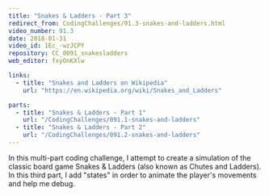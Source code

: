 ```yaml
---
title: "Snakes & Ladders - Part 3"
redirect_from: CodingChallenges/91.3-snakes-and-ladders.html
video_number: 91.3
date: 2018-01-31
video_id: 1Ec_-wzJCPY
repository: CC_0091_snakesladders
web_editor: fxyOnKXlw

links:
  - title: "Snakes and Ladders on Wikipedia"
    url: "https://en.wikipedia.org/wiki/Snakes_and_Ladders"

parts:
  - title: "Snakes & Ladders - Part 1"
    url: "/CodingChallenges/091.1-snakes-and-ladders"
  - title: "Snakes & Ladders - Part 2"
    url: "/CodingChallenges/091.2-snakes-and-ladders"
---
```


In this multi-part coding challenge, I attempt to create a simulation of the classic board game Snakes & Ladders (also known as Chutes and Ladders). In this third part, I add "states" in order to animate the player's movements and help me debug.
